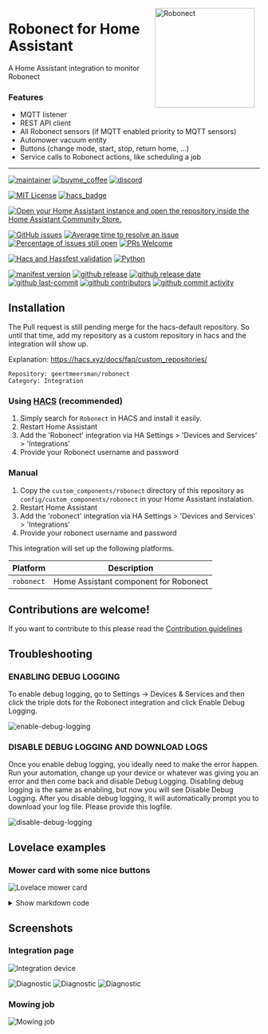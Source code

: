 <img src="https://github.com/geertmeersman/robonect/raw/main/images/brand/logo.png"
     alt="Robonect"
     align="right"
     style="width: 200px;margin-right: 10px;" />

# Robonect for Home Assistant

A Home Assistant integration to monitor Robonect

### Features

- MQTT listener
- REST API client
- All Robonect sensors (if MQTT enabled priority to MQTT sensors)
- Automower vacuum entity
- Buttons (change mode, start, stop, return home, ...)
- Service calls to Robonect actions, like scheduling a job

---

<!-- [START BADGES] -->
<!-- Please keep comment here to allow auto update -->

[![maintainer](https://img.shields.io/badge/maintainer-Geert%20Meersman-green?style=for-the-badge&logo=github)](https://github.com/geertmeersman)
[![buyme_coffee](https://img.shields.io/badge/Buy%20me%20a%20Duvel-donate-yellow?style=for-the-badge&logo=buymeacoffee)](https://www.buymeacoffee.com/geertmeersman)
[![discord](https://img.shields.io/discord/1104706338111627385?style=for-the-badge&logo=discord)](https://discord.gg/wZHsA4aGvS)

[![MIT License](https://img.shields.io/github/license/geertmeersman/robonect?style=flat-square)](https://github.com/geertmeersman/robonect/blob/master/LICENSE)
[![hacs_badge](https://img.shields.io/badge/HACS-Default-41BDF5.svg?style=flat-square)](https://github.com/hacs/integration)

[![Open your Home Assistant instance and open the repository inside the Home Assistant Community Store.](https://my.home-assistant.io/badges/hacs_repository.svg?style=flat-square)](https://my.home-assistant.io/redirect/hacs_repository/?owner=geertmeersman&repository=robonect&category=integration)

[![GitHub issues](https://img.shields.io/github/issues/geertmeersman/robonect)](https://github.com/geertmeersman/robonect/issues)
[![Average time to resolve an issue](http://isitmaintained.com/badge/resolution/geertmeersman/robonect.svg)](http://isitmaintained.com/project/geertmeersman/robonect)
[![Percentage of issues still open](http://isitmaintained.com/badge/open/geertmeersman/robonect.svg)](http://isitmaintained.com/project/geertmeersman/robonect)
[![PRs Welcome](https://img.shields.io/badge/PRs-Welcome-brightgreen.svg)](https://github.com/geertmeersman/robonect/pulls)

[![Hacs and Hassfest validation](https://github.com/geertmeersman/robonect/actions/workflows/validate.yml/badge.svg)](https://github.com/geertmeersman/robonect/actions/workflows/validate.yml)
[![Python](https://img.shields.io/badge/Python-FFD43B?logo=python)](https://github.com/geertmeersman/robonect/search?l=python)

[![manifest version](https://img.shields.io/github/manifest-json/v/geertmeersman/robonect/master?filename=custom_components%2Frobonect%2Fmanifest.json)](https://github.com/geertmeersman/robonect)
[![github release](https://img.shields.io/github/v/release/geertmeersman/robonect?logo=github)](https://github.com/geertmeersman/robonect/releases)
[![github release date](https://img.shields.io/github/release-date/geertmeersman/robonect)](https://github.com/geertmeersman/robonect/releases)
[![github last-commit](https://img.shields.io/github/last-commit/geertmeersman/robonect)](https://github.com/geertmeersman/robonect/commits)
[![github contributors](https://img.shields.io/github/contributors/geertmeersman/robonect)](https://github.com/geertmeersman/robonect/graphs/contributors)
[![github commit activity](https://img.shields.io/github/commit-activity/y/geertmeersman/robonect?logo=github)](https://github.com/geertmeersman/robonect/commits/main)

<!-- [END BADGES] -->

## Installation

The Pull request is still pending merge for the hacs-default repository. So until that time, add my repository as a custom repository in hacs and the integration will show up.

Explanation: https://hacs.xyz/docs/faq/custom_repositories/

```
Repository: geertmeersman/robonect
Category: Integration
```

### Using [HACS](https://hacs.xyz/) (recommended)

1. Simply search for `Robonect` in HACS and install it easily.
2. Restart Home Assistant
3. Add the 'Robonect' integration via HA Settings > 'Devices and Services' > 'Integrations'
4. Provide your Robonect username and password

### Manual

1. Copy the `custom_components/robonect` directory of this repository as `config/custom_components/robonect` in your Home Assistant instalation.
2. Restart Home Assistant
3. Add the 'robonect' integration via HA Settings > 'Devices and Services' > 'Integrations'
4. Provide your robonect username and password

This integration will set up the following platforms.

| Platform   | Description                           |
| ---------- | ------------------------------------- |
| `robonect` | Home Assistant component for Robonect |

## Contributions are welcome!

If you want to contribute to this please read the [Contribution guidelines](CONTRIBUTING.md)

## Troubleshooting

### ENABLING DEBUG LOGGING

To enable debug logging, go to Settings -> Devices & Services and then click the triple dots for the Robonect integration and click Enable Debug Logging.

![enable-debug-logging](https://raw.githubusercontent.com/geertmeersman/robonect/main/images/screenshots/enable-debug-logging.gif)

### DISABLE DEBUG LOGGING AND DOWNLOAD LOGS

Once you enable debug logging, you ideally need to make the error happen. Run your automation, change up your device or whatever was giving you an error and then come back and disable Debug Logging. Disabling debug logging is the same as enabling, but now you will see Disable Debug Logging. After you disable debug logging, it will automatically prompt you to download your log file. Please provide this logfile.

![disable-debug-logging](https://raw.githubusercontent.com/geertmeersman/robonect/main/images/screenshots/disable-debug-logging.gif)

## Lovelace examples

### Mower card with some nice buttons

![Lovelace mower card](https://github.com/geertmeersman/telenet/raw/main/images/screenshots/lovelace_card.png)

<details><summary>Show markdown code</summary>

```
type: custom:stack-in-card
mode: vertical
keep:
  border_radius: true
cards:
  - type: horizontal-stack
    cards:
      - entity: sensor.automower_mower_status_duration
        show_entity_picture: true
        show_name: false
        font-size: 11px
        show_state: true
        show_label: true
        styles:
          card:
            - height: 40px
            - padding: 5px
            - margin-top: 10px
            - border-top: 1px solid var(--state-icon-color)
            - border: 0px solid var(--primary-background-color)
            - font-size: 11px
        type: custom:button-card
      - entity: sensor.automower_mower_blades_quality
        show_entity_picture: true
        show_name: false
        font-size: 11px
        show_state: true
        show_label: true
        styles:
          card:
            - height: 40px
            - padding: 5px
            - margin-top: 10px
            - border-top: 1px solid var(--state-icon-color)
            - border: 0px solid var(--primary-background-color)
            - font-size: 11px
        type: custom:button-card
      - entity: binary_sensor.automower_health_alarm
        show_entity_picture: true
        show_name: false
        font-size: 11px
        show_state: true
        show_label: true
        styles:
          card:
            - height: 40px
            - padding: 5px
            - margin-top: 10px
            - border-top: 1px solid var(--state-icon-color)
            - border: 0px solid var(--primary-background-color)
            - font-size: 11px
        type: custom:button-card
      - entity: sensor.automower_mower_distance
        show_entity_picture: true
        show_name: false
        font-size: 11px
        show_state: true
        show_label: true
        styles:
          card:
            - height: 40px
            - padding: 5px
            - margin-top: 10px
            - border-top: 1px solid var(--state-icon-color)
            - border: 0px solid var(--primary-background-color)
            - font-size: 11px
        type: custom:button-card
      - entity: sensor.automower_wlan_rssi
        show_entity_picture: true
        show_name: false
        font-size: 11px
        show_state: true
        show_label: true
        styles:
          card:
            - height: 40px
            - padding: 5px
            - margin-top: 10px
            - border-top: 1px solid var(--state-icon-color)
            - border: 0px solid var(--primary-background-color)
            - font-size: 11px
        type: custom:button-card
      - entity: sensor.automower_health_climate_temperature
        show_entity_picture: true
        show_name: false
        font-size: 11px
        show_state: true
        show_label: true
        styles:
          card:
            - height: 40px
            - padding: 5px
            - margin-top: 10px
            - border-top: 1px solid var(--state-icon-color)
            - border: 0px solid var(--primary-background-color)
            - font-size: 11px
        type: custom:button-card
      - entity: sensor.automower_health_climate_humidity
        show_entity_picture: true
        show_name: false
        font-size: 11px
        show_state: true
        show_label: true
        styles:
          card:
            - height: 40px
            - padding: 5px
            - margin-top: 10px
            - border-top: 1px solid var(--state-icon-color)
            - border: 0px solid var(--primary-background-color)
            - font-size: 11px
        type: custom:button-card
  - type: conditional
    conditions:
      - entity: sensor.automower_mower_timer_next_unix
        state_not: Unknown
    card:
      type: markdown
      content: >
        {% set time =
        states.sensor.automower_mower_timer_next_unix.state|as_datetime %} {%
        set day = as_timestamp(time)|timestamp_custom('%d', true)|int %} {% set
        weekday = as_timestamp(time)|timestamp_custom('%w', true)|int %} {% set
        month = as_timestamp(time)|timestamp_custom('%m', true)|int -1 %} {% set
        weekday = ["zondag",
        "maandag","dinsdag","woensdag","donderdag","vrijdag","zaterdag"][weekday]
        %} {% set month = ["januari",
        "februari","maart","april","mei","juni","juli","augustus","september","oktober","november","december"][month]
        %} Volgende start gepland op {{weekday}} {{day}} {{month}} {{
        as_timestamp(time)|timestamp_custom('om %H:%M', true) }}
      card_mod:
        style: |
          ha-card {
            border-width: 0;
            text-align: center;
          }
  - type: tile
    entity: vacuum.automower_robonect
    show_entity_picture: true
    vertical: true
    features:
      - type: vacuum-commands
        commands:
          - start_pause
          - stop
          - return_home
    card_mod:
      style: |
        ha-card {
          border-width: 0;
        }
  - type: horizontal-stack
    style: |
      ha-card {
        margin-left: 10px;
      }
    cards:
      - show_name: false
        show_icon: true
        type: custom:button-card
        tap_action:
          action: call-service
          service: button.press
          service_data:
            entity_id: button.automower_auto
        entity: button.automower_auto
        styles:
          card:
            - height: 40px
            - border: 0px solid var(--primary-background-color)
            - background: |
                [[[
                  if (states['sensor.automower_mower_mode'].state == '0' )
                    return 'var(--state-vacuum-17-color, var(--state-vacuum-active-color, var(--state-active-color)))'
                  return ''
                ]]]
            - font-size: 11px
            - border-radius: 10px
            - '--keep-background': 'true'
      - show_name: false
        show_icon: true
        type: custom:button-card
        entity: button.automower_man
        tap_action:
          action: call-service
          service: button.press
          service_data:
            entity_id: button.automower_man
        styles:
          card:
            - height: 40px
            - border: 0px solid var(--primary-background-color)
            - background: |
                [[[
                  if (states['sensor.automower_mower_mode'].state == '1' )
                    return 'var(--state-vacuum-17-color, var(--state-vacuum-active-color, var(--state-active-color)))'
                  return ''
                ]]]
            - font-size: 11px
            - '--keep-background': 'true'
      - show_name: false
        show_icon: true
        type: custom:button-card
        tap_action:
          action: call-service
          service: button.press
          service_data:
            entity_id: button.automower_eod
        entity: button.automower_eod
        styles:
          card:
            - height: 40px
            - border: 0px solid var(--primary-background-color)
            - background: |
                [[[
                  if (states['sensor.automower_mower_mode'].state == '98' )
                    return 'var(--state-vacuum-17-color, var(--state-vacuum-active-color, var(--state-active-color)))'
                  return ''
                ]]]
            - font-size: 11px
            - '--keep-background': 'true'
  - type: horizontal-stack
    cards:
      - entities:
          - entity: sensor.automower_battery_0
            attribute: voltage
            unit: V
            index: 0
        show:
          icon: false
        font_size: 80
        name: Batt Volt
        decimals: 1
        animate: true
        color_thresholds:
          - value: 0
            color: red
          - value: 17
            color: orange
          - value: 19.3
            color: green
        type: custom:mini-graph-card
        card_mod:
          style: |
            ha-card {
              border-width: 0;
              border-radius: 0
            }
      - entities:
          - entity: sensor.automower_battery_0
            attribute: current
            unit: mA
            index: 0
        show:
          icon: false
        font_size: 80
        name: Batt Curr
        decimals: 1
        animate: true
        color_thresholds:
          - value: -2500
            color: red
          - value: -1000
            color: orange
          - value: 0
            color: green
        type: custom:mini-graph-card
        card_mod:
          style: |
            ha-card {
              border-width: 0;
              border-radius: 0
            }
      - entities:
          - entity: sensor.automower_battery_0
            attribute: temperature
            unit: °C
            index: 0
        show:
          state: true
          icon: false
        font_size: 80
        name: Batt Temp
        decimals: 1
        animate: true
        color_thresholds:
          - value: 0
            color: red
          - value: 10
            color: green
          - value: 30
            color: red
        type: custom:mini-graph-card
        card_mod:
          style: |
            ha-card {
              border-width: 0;
              border-radius: 0
            }
      - aggregate_func: max
        name: Maaitijd
        entities:
          - entity: sensor.maaitijd
        group_by: date
        hour24: true
        hours_to_show: 360
        line_color: green
        show:
          graph: bar
          icon: false
        type: custom:mini-graph-card
        card_mod:
          style: |
            ha-card {
              border-width: 0;
            }

```

</details>

## Screenshots

### Integration page

![Integration device](https://raw.githubusercontent.com/geertmeersman/robonect/main/images/screenshots/integration_device.png)

![Diagnostic](https://raw.githubusercontent.com/geertmeersman/robonect/main/images/screenshots/diagnostic_1.png)
![Diagnostic](https://raw.githubusercontent.com/geertmeersman/robonect/main/images/screenshots/diagnostic_2.png)
![Diagnostic](https://raw.githubusercontent.com/geertmeersman/robonect/main/images/screenshots/diagnostic_3.png)

### Mowing job

![Mowing job](https://raw.githubusercontent.com/geertmeersman/robonect/main/images/screenshots/mowing_job.png)
